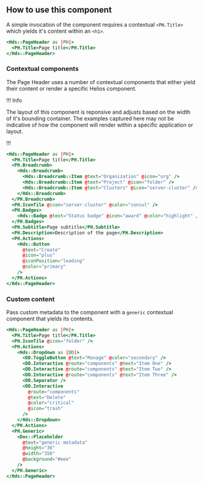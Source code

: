 ## How to use this component

A simple invocation of the component requires a contextual `<PH.Title>` which yields it's content within an `<h1>`.

```handlebars
<Hds::PageHeader as |PH|>
  <PH.Title>Page title</PH.Title>
</Hds::PageHeader>
```

### Contextual components

The Page Header uses a number of contextual components that either yield their content or render a specific Helios component.

!!! Info

The layout of this component is reponsive and adjusts based on the width of it's bounding container. The examples captured here may not be indicative of how the component will render within a specific application or layout.

!!!

```handlebars
<Hds::PageHeader as |PH|>
  <PH.Title>Page title</PH.Title>
  <PH.Breadcrumb>
    <Hds::Breadcrumb>
      <Hds::Breadcrumb::Item @text="Organization" @icon="org" />
      <Hds::Breadcrumb::Item @text="Project" @icon="folder" />
      <Hds::Breadcrumb::Item @text="Clusters" @icon="server-cluster" />
    </Hds::Breadcrumb>
  </PH.Breadcrumb>
  <PH.IconTile @icon="server-cluster" @color="consul" />
  <PH.Badges>
    <Hds::Badge @text="Status badge" @icon="award" @color="highlight" />
  </PH.Badges>
  <PH.Subtitle>Page subtitle</PH.Subtitle>
  <PH.Description>Description of the page</PH.Description>
  <PH.Actions>
    <Hds::Button
      @text="Create"
      @icon="plus"
      @iconPosition="leading"
      @color="primary"
    />
  </PH.Actions>
</Hds::PageHeader>
```

### Custom content

Pass custom metadata to the component with a `generic` contextual component that yields its contents.

```handlebars
<Hds::PageHeader as |PH|>
  <PH.Title>Page title</PH.Title>
  <PH.IconTile @icon="folder" />
  <PH.Actions>
    <Hds::Dropdown as |DD|>
      <DD.ToggleButton @text="Manage" @color="secondary" />
      <DD.Interactive @route="components" @text="Item One" />
      <DD.Interactive @route="components" @text="Item Two" />
      <DD.Interactive @route="components" @text="Item Three" />
      <DD.Separator />
      <DD.Interactive
        @route="components"
        @text="Delete"
        @color="critical"
        @icon="trash"
      />
    </Hds::Dropdown>
  </PH.Actions>
  <PH.Generic>
    <Doc::Placeholder
      @text="generic metadata"
      @height="36"
      @width="350"
      @background="#eee"
    />
  </PH.Generic>
</Hds::PageHeader>
```
